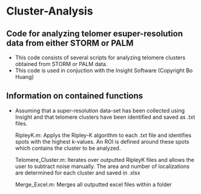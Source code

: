 # Cluster-Analysis

## Code for analyzing telomer esuper-resolution data from either STORM or PALM
* This code consists of several scripts for analyzing telomere clusters obtained from STORM or PALM data. 
* This code is used in conjuction with the Insight Software (Copyright Bo Huang)

##  Information on contained functions
* Assuming that a super-resolution data-set has been collected using Insight and that telomere clusters have been identified
  and saved as .txt files.
  
  RipleyK.m: Applys the Ripley-K algorithm to each .txt file and identifies spots with the highest k-values. An ROI is defined
             around these spots which contains the cluster to be analyzed.
  
  Telomere_Cluster.m: Iterates over outputted RipleyK files and allows the user to subtract noise manually. The area and number
                      of localizations are determined for each cluster and saved in .xlsx
                      
  Merge_Excel.m: Merges all outputted excel files within a folder


